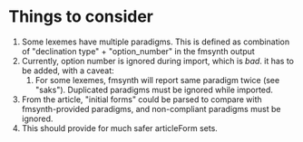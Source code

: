 # Things to consider

1. Some lexemes have multiple paradigms. This is defined as combination of "declination type" + "option_number" in the fmsynth output
2. Currently, option number is ignored during import, which is *bad*. it has to be added, with a caveat:
   1. For some lexemes, fmsynth will report same paradigm twice (see "saks"). Duplicated paradigms must be ignored while imported.
3. From the article, "initial forms" could be parsed to compare with fmsynth-provided paradigms, and non-compliant paradigms must be ignored.
4. This should provide for much safer articleForm sets.
